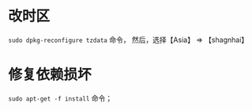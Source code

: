 # 改时区
`sudo dpkg-reconfigure tzdata` 命令， 然后，选择【Asia】 => 【shagnhai】


# 修复依赖损坏
`sudo apt-get -f install` 命令；